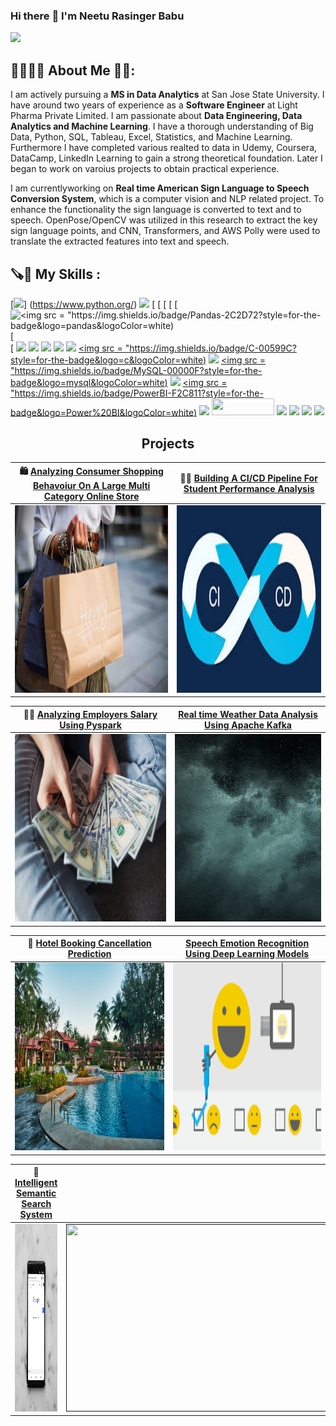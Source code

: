 ### Hi there :wave: I'm Neetu Rasinger Babu
[![](https://img.shields.io/badge/LinkedIn-0077B5?style=for-the-badge&logo=linkedin&logoColor=white)]( https://www.linkedin.com/in/neetu-rasinger-babu-99837a241/
) 

<h2> 👨‍🎓🙋‍♂️ About Me 💼🎒: </h2>

I am actively pursuing a __MS in Data Analytics__ at San Jose State University. I have around two years of experience as a __Software Engineer__ at Light Pharma Private Limited. I am passionate about __Data Engineering, Data Analytics and Machine Learning__. I have a thorough understanding of Big Data, Python, SQL, Tableau, Excel, Statistics, and Machine Learning. Furthermore I have completed various realted to data in Udemy, Coursera, DataCamp, LinkedIn Learning to gain a strong theoretical foundation. Later I began to work on varoius projects to obtain practical experience.

I am currentlyworking on __Real time American Sign Language to Speech Conversion System__, which is a computer vision and NLP related project. To enhance the functionality the sign language is converted to text and to  speech. OpenPose/OpenCV was utilized in this research to extract the key sign language points, and CNN, Transformers, and AWS Polly were used to translate the extracted features into text and speech.

<h2>🪚🔧 My Skills :</h2>
 
[<img src = "https://img.shields.io/badge/Python-FFD43B?style=for-the-badge&logo=python&logoColor=darkgreen"/>] (https://www.python.org/)
 [![](https://img.shields.io/badge/Python-FFD43B?style=for-the-badge&logo=python&logoColor=darkgreen)]( https://www.python.org/
) 
[![<img src = "https://img.shields.io/badge/TensorFlow-FF6F00?style=for-the-badge&logo=TensorFlow&logoColor=white"/>]( https://www.tensorflow.org)
[![<img src = "https://img.shields.io/badge/scikit_learn-F7931E?style=for-the-badge&logo=scikit-learn&logoColor=white"/>](https://scikit-learn.org/stable/)
[![<img src = "https://img.shields.io/badge/SciPy-654FF0?style=for-the-badge&logo=SciPy&logoColor=white"/>](https://www.scipy.org) 
[![<img src = "https://img.shields.io/badge/Numpy-777BB4?style=for-the-badge&logo=numpy&logoColor=white"/>](https://numpy.org) 
[![<img src = "https://img.shields.io/badge/Pandas-2C2D72?style=for-the-badge&logo=pandas&logoColor=white)](https://pandas.pydata.org) 
[![<img src = "https://img.shields.io/badge/Plotly-239120?style=for-the-badge&logo=plotly&logoColor=white"/>](https://plotly.com)  
[![<img src = "https://img.shields.io/badge/PyTorch-EE4C2C?style=for-the-badge&logo=PyTorch&logoColor=white"/>](https://pytorch.org) 
[<img src = "https://img.shields.io/badge/MongoDB-4EA94B?style=for-the-badge&logo=mongodb&logoColor=white"/>](https://www.mongodb.com/) 
[<img src = "https://img.shields.io/badge/R-276DC3?style=for-the-badge&logo=r&logoColor=white"/>](https://www.r-project.org) 
[<img src = "https://img.shields.io/badge/Scala-DC322F?style=for-the-badge&logo=scala&logoColor=white"/>](https://www.scala-lang.org) 
[<img src = "https://img.shields.io/badge/json-5E5C5C?style=for-the-badge&logo=json&logoColor=white"/>](https://www.json.org/json-en.html) 
[<img src = "https://img.shields.io/badge/Tableau-E97627?style=for-the-badge&logo=Tableau&logoColor=white"/>](https://www.tableau.com)
[<img src = "https://img.shields.io/badge/C-00599C?style=for-the-badge&logo=c&logoColor=white)](https://www.cprogramming.com)
[<img src = "https://img.shields.io/badge/Keras-D00000?style=for-the-badge&logo=Keras&logoColor=white"/>](https://keras.io) 
[<img src = "https://img.shields.io/badge/MySQL-00000F?style=for-the-badge&logo=mysql&logoColor=white)](https://www.mysql.com) 
[<img src = "https://img.shields.io/badge/conda-342B029.svg?&style=for-the-badge&logo=anaconda&logoColor=white"/>](https://www.anaconda.com) 
[<img src = "https://img.shields.io/badge/PowerBI-F2C811?style=for-the-badge&logo=Power%20BI&logoColor=white)](https://powerbi.microsoft.com/en-us/)
[<img src = "https://img.shields.io/badge/Colab-F9AB00?style=for-the-badge&logo=googlecolab&color=525252"/>](https://colab.research.google.com) 
[<img src = "https://img.shields.io/badge/SQLite-07405E?style=for-the-badge&logo=sqlite&logoColor=white" width = "100" height = "27.5"/>](https://www.sqlite.org/index.html)
[<img src = "https://img.shields.io/badge/LaTeX-47A141?style=for-the-badge&logo=LaTeX&logoColor=white"/>](https://www.latex-project.org) 
[<img src = "https://img.shields.io/badge/Microsoft_Excel-217346?style=for-the-badge&logo=microsoft-excel&logoColor=white"/>](https://www.microsoft.com/en-us/microsoft-365/excel)
[<img src = "https://img.shields.io/badge/Microsoft_PowerPoint-B7472A?style=for-the-badge&logo=microsoft-powerpoint&logoColor=white"/>](https://www.microsoft.com/en-us/microsoft-365/powerpoint)
[<img src = "https://img.shields.io/badge/Microsoft_Office-D83B01?style=for-the-badge&logo=microsoft-office&logoColor=white"/>](https://www.office.com)

<h2 align = "center">Projects </h2> 


| 🛍️ [Analyzing Consumer Shopping Behavoiur On A Large Multi Category Online Store](https://github.com/NeetuSyam/Analyzing-Consumer-Shopping-Behavior-from-a-large-multi-category-online-store)| 🧑‍🎓 [Building A CI/CD Pipeline For Student Performance Analysis](https://github.com/NeetuSyam/mlproject)|
| :-:| :-:| 
| [<img src = "https://github.com/NeetuSyam/Analyzing-Consumer-Shopping-Behavior-from-a-large-multi-category-online-store/blob/main/shopping.jpg" width = 500 height = 300/>](https://github.com/NeetuSyam/Analyzing-Consumer-Shopping-Behavior-from-a-large-multi-category-online-store)| [<img src = "https://github.com/NeetuSyam/mlproject/blob/main/Ci_pipeline.jpg" width = 500 height = 300/>](https://github.com/NeetuSyam/mlproject)



| 🧑‍🏭 [Analyzing Employers Salary Using Pyspark](https://github.com/NeetuSyam/Analyzing-Employeers-Salary-Using-PySpark)|  [Real time Weather Data Analysis Using Apache Kafka](https://github.com/NeetuSyam/Real-time-Weather-Data-Analysis-Using-Apache-Kafka)|
| :-:| :-:| 
| [<img src = "https://github.com/NeetuSyam/Analyzing-Employeers-Salary-Using-PySpark/blob/main/employee_salary.jpg" width = 500 height = 300/>](https://github.com/NeetuSyam/Analyzing-Employeers-Salary-Using-PySpark)| [<img src = "https://github.com/NeetuSyam/Real-time-Weather-Data-Analysis-Using-Apache-Kafka/blob/main/weather.jpg" width = 500 height = 300/>](https://github.com/NeetuSyam/Real-time-Weather-Data-Analysis-Using-Apache-Kafka)




| 🏨 [Hotel Booking Cancellation Prediction](https://github.com/NeetuSyam/Hotel-Booking-Cancellation-Prediction)|  [Speech Emotion Recognition Using Deep Learning Models ](https://github.com/NeetuSyam/Speech-Emotion-Recognition-Using-Deep-Learning-Models)|
| :-:| :-:| 
| [<img src = "https://github.com/NeetuSyam/Hotel-Booking-Cancellation-Prediction/blob/main/hotel.jpg" width = 500 height = 300/>](https://github.com/NeetuSyam/Hotel-Booking-Cancellation-Prediction)| [<img src = "https://github.com/NeetuSyam/Speech-Emotion-Recognition-Using-Deep-Learning-Models/blob/main/speech.png" width = 500 height = 300/>](https://github.com/NeetuSyam/Speech-Emotion-Recognition-Using-Deep-Learning-Models)


| 📕 [Intelligent Semantic Search System](https://github.com/NeetuSyam/Intelligent-Sematic-Serach-System)|  [ ]()|
| :-:| :-:| 
| [<img src = "https://github.com/NeetuSyam/Intelligent-Sematic-Serach-System/blob/main/charlesdeluvio-leqrylJNYUQ-unsplash.jpg" width = 500 height = 300/>](https://github.com/NeetuSyam/Intelligent-Sematic-Serach-System)| [<img src = "" width = 500 height = 300/>]()


